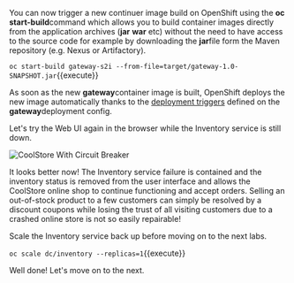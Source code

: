
You can now trigger a new continuer image build on OpenShift using 
the **oc start-build**command which allows you to build container images directly from the application 
archives (**jar** **war** etc) without the need to have access to the source code for example by downloading 
the **jar**file form the Maven repository (e.g. Nexus or Artifactory).

`oc start-build gateway-s2i --from-file=target/gateway-1.0-SNAPSHOT.jar`{{execute}}

As soon as the new **gateway**container image is built, OpenShift deploys the new image automatically 
thanks to the [deployment triggers](https://docs.openshift.com/container-platform/3.6/dev_guide/deployments/basic_deployment_operations.html#triggers) 
defined on the **gateway**deployment config.

Let's try the Web UI again in the browser while the Inventory service is still down.

![CoolStore With Circuit Breaker](.../images/fault-coolstore-with-cb.png)

It looks better now! The Inventory service failure is contained and the inventory status is removed from the 
user interface and allows the CoolStore online shop to continue functioning and accept orders. Selling an 
out-of-stock product to a few customers can simply be resolved by a discount coupons while 
losing the trust of all visiting customers due to a crashed online store is not so easily repairable!

Scale the Inventory service back up before moving on to the next labs.

`oc scale dc/inventory --replicas=1`{{execute}}

Well done! Let's move on to the next.